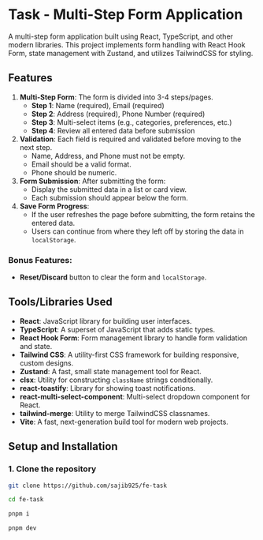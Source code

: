 # Task - Multi-Step Form Application

A multi-step form application built using React, TypeScript, and other modern libraries. This project implements form handling with React Hook Form, state management with Zustand, and utilizes TailwindCSS for styling.

## Features

1. **Multi-Step Form**: The form is divided into 3-4 steps/pages.
    - **Step 1**: Name (required), Email (required)
    - **Step 2**: Address (required), Phone Number (required)
    - **Step 3**: Multi-select items (e.g., categories, preferences, etc.)
    - **Step 4**: Review all entered data before submission
2. **Validation**: Each field is required and validated before moving to the next step.
    - Name, Address, and Phone must not be empty.
    - Email should be a valid format.
    - Phone should be numeric.
3. **Form Submission**: After submitting the form:
    - Display the submitted data in a list or card view.
    - Each submission should appear below the form.
4. **Save Form Progress**: 
    - If the user refreshes the page before submitting, the form retains the entered data.
    - Users can continue from where they left off by storing the data in `localStorage`.

### Bonus Features:
- **Reset/Discard** button to clear the form and `localStorage`.

## Tools/Libraries Used

- **React**: JavaScript library for building user interfaces.
- **TypeScript**: A superset of JavaScript that adds static types.
- **React Hook Form**: Form management library to handle form validation and state.
- **Tailwind CSS**: A utility-first CSS framework for building responsive, custom designs.
- **Zustand**: A fast, small state management tool for React.
- **clsx**: Utility for constructing `className` strings conditionally.
- **react-toastify**: Library for showing toast notifications.
- **react-multi-select-component**: Multi-select dropdown component for React.
- **tailwind-merge**: Utility to merge TailwindCSS classnames.
- **Vite**: A fast, next-generation build tool for modern web projects.

## Setup and Installation

### 1. Clone the repository

```bash
git clone https://github.com/sajib925/fe-task

cd fe-task

pnpm i

pnpm dev


